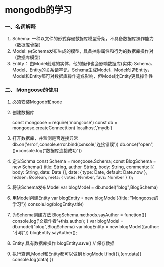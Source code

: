 # mongodb的学习 #
### 一、名词解释 ###
1. Schema: 一种以文件的形式存储数据库模型骨架，不具备数据库操作能力（数据库骨架）
2. Model: 由Schema发布生成的模型，具备抽象属性和行为的数据库操作对（数据库模型）
3. Entity： 由Model创建的实体，他的操作也会影响数据库(实体)
    Schema、Model、Entity的关系请牢记，Schema生成Model，Model创造Entity，Model和Entity都可对数据库操作造成影响，但Model比Entity更具操作性
### 二、 Mongoose的使用 ###
1. 必须安装Mogodb和node
2. 创建数据库

    const mongoose = require('mongoose')
	const db = mongoose.createConnecttion('localhost','mydb')
3. 打开数据库，并监测是否连接异常
    db.on('error',console.error.bind(console,'连接错误'))
	db.once("open",()=console.log("数据库连接成功"))
4. 定义Schma
    const Schema =  mongoose.Schema;
	const BlogSchema = new Schema({
	  title:  String,
	  author: String,
	  body:   String,
	  comments: [{ body: String, date: Date }],
	  date: { type: Date, default: Date.now },
	  hidden: Boolean,
	  meta: {
	    votes: Number,
	    favs:  Number
	  }
	});
5. 将该Schema发布Model
    var blogModel = db.model("blog",BlogSchema)
6. 用Model创建Entity
    var blogEntity = new blogModel({title: "Mongoose的学习"})
	console.log(blogEntity.title)
7. 为Schema创建方法
	BlogSchema.methods.sayAuther = function(){
		console.log('文章作者'+this.author);
	}
	var blogModel = db.model("blog",BlogSchema)
	var blogEntity = new blogModel({author: "小明"})
	blogEntity.sayAuther();
8. Entity 具有数据库操作
    blogEntity.save() // 保存数据
9. 执行查询,Model和Entity都可以做到
	blogModel.find({},(err,data){
		console.log(data)
	})
    
	